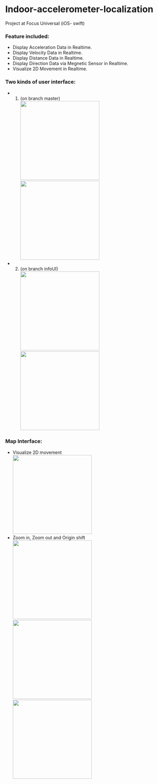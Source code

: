 # Indoor-accelerometer-localization
Project at Focus Universal (iOS- swift)


### Feature included:
- Display Acceleration Data in Realtime.
- Display Velocity Data in Realtime.
- Display Distance Data in Realtime.
- Display Direction Data via Megnetic Sensor in Realtime.
- Visualize 2D Movement in Realtime.

### Two kinds of user interface:<br>
- 1. (on branch master)<br>
<img src = "pic/IMG_2849.jpg" width = "250"></img>  <img src = "pic/IMG_2843.jpg" width = "250"></img><br>
- 2. (on branch infoUI)<br>
<img src = "pic/IMG_2856.jpg" width = "250"></img>  <img src = "pic/IMG_2857.jpg" width = "250"></img><br>

### Map Interface:
- Visualize 2D movement<br>
<img src = "pic/IMG_2857.jpg" width = "250"></img><br>
- Zoom in, Zoom out and Origin shift<br>
<img src = "pic/IMG_2858.jpg" width = "250">   </img><img src = "pic/IMG_2859.jpg" width = "250"></img>    </img><img src = "pic/IMG_2860.jpg" width = "250"></img><br>


